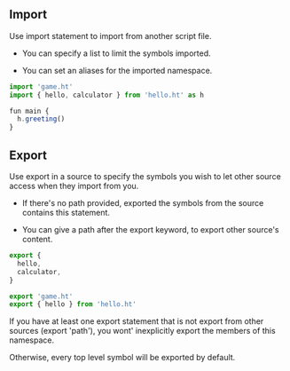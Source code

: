 ## Import

Use import statement to import from another script file.

- You can specify a list to limit the symbols imported.

- You can set an aliases for the imported namespace.

```javascript
import 'game.ht'
import { hello, calculator } from 'hello.ht' as h

fun main {
  h.greeting()
}
```

## Export

Use export in a source to specify the symbols you wish to let other source access when they import from you.

- If there's no path provided, exported the symbols from the source contains this statement.

- You can give a path after the export keyword, to export other source's content.

```javascript
export {
  hello,
  calculator,
}

export 'game.ht'
export { hello } from 'hello.ht'
```

If you have at least one export statement that is not export from other sources (export 'path'), you wont' inexplicitly export the members of this namespace.

Otherwise, every top level symbol will be exported by default.
